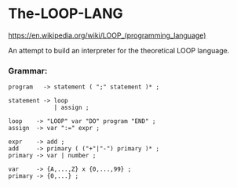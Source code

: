 # The-LOOP-LANG
https://en.wikipedia.org/wiki/LOOP_(programming_language)

An attempt to build an interpreter for the theoretical LOOP language.

### Grammar:
```
program   -> statement ( ";" statement )* ;

statement -> loop
             | assign ;

loop    -> "LOOP" var "DO" program "END" ;
assign  -> var ":=" expr ;

expr    -> add ;
add     -> primary ( ("+"|"-") primary )* ;
primary -> var | number ;

var     -> {A,...,Z} x {0,...,99} ;
primary -> {0,...} ;

